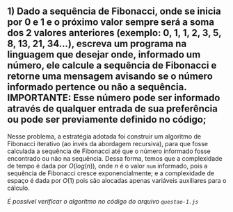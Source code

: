 ## 1) Dado a sequência de Fibonacci, onde se inicia por 0 e 1 e o próximo valor sempre será a soma dos 2 valores anteriores (exemplo: 0, 1, 1, 2, 3, 5, 8, 13, 21, 34...), escreva um programa na linguagem que desejar onde, informado um número, ele calcule a sequência de Fibonacci e retorne uma mensagem avisando se o número informado pertence ou não a sequência. IMPORTANTE: Esse número pode ser informado através de qualquer entrada de sua preferência ou pode ser previamente definido no código;

Nesse problema, a estratégia adotada foi construir um algoritmo de Fibonacci iterativo (ao invés da abordagem recursiva), para que fosse calculada a sequência de Fibonacci até que o número informado fosse encontrado ou não na sequência. Dessa forma, temos que a complexidade de tempo é dada por $O(log(n))$, onde $n$ é o valor `num` informado, pois a sequência de Fibonacci cresce exponencialmente; e a complexidade de espaço é dada por $O(1)$ pois são alocadas apenas variáveis auxiliares para o cálculo.

*É possível verificar o algoritmo no código do arquivo `questao-1.js`*
